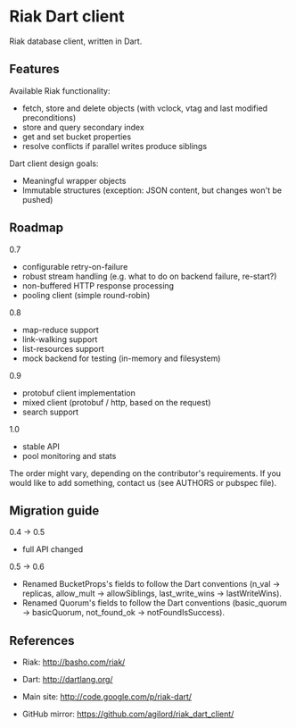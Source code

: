 
# Riak Dart client

Riak database client, written in Dart.

## Features

Available Riak functionality:
- fetch, store and delete objects (with vclock, vtag and last modified preconditions)
- store and query secondary index
- get and set bucket properties
- resolve conflicts if parallel writes produce siblings

Dart client design goals:
- Meaningful wrapper objects
- Immutable structures (exception: JSON content, but changes won't be pushed)

## Roadmap

0.7
- configurable retry-on-failure
- robust stream handling (e.g. what to do on backend failure, re-start?)
- non-buffered HTTP response processing
- pooling client (simple round-robin)

0.8
- map-reduce support
- link-walking support
- list-resources support
- mock backend for testing (in-memory and filesystem)

0.9
- protobuf client implementation
- mixed client (protobuf / http, based on the request)
- search support

1.0
- stable API
- pool monitoring and stats

The order might vary, depending on the contributor's requirements. If you would
like to add something, contact us (see AUTHORS or pubspec file).

## Migration guide

0.4 -> 0.5
- full API changed

0.5 -> 0.6
- Renamed BucketProps's fields to follow the Dart conventions (n_val ->
  replicas, allow_mult -> allowSiblings, last_write_wins -> lastWriteWins).
- Renamed Quorum's fields to follow the Dart conventions (basic_quorum ->
  basicQuorum, not_found_ok -> notFoundIsSuccess).

## References

- Riak: http://basho.com/riak/
- Dart: http://dartlang.org/

- Main site: http://code.google.com/p/riak-dart/
- GitHub mirror: https://github.com/agilord/riak_dart_client/
